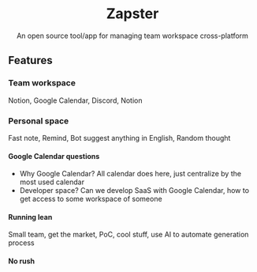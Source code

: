 <h1 align="center">Zapster</h1>
<p align="center">An open source tool/app for managing team workspace cross-platform</p>

## Features

### Team workspace

Notion, Google Calendar, Discord, Notion

### Personal space

Fast note, Remind, Bot suggest anything in English, Random thought

#### Google Calendar questions
- Why Google Calendar? All calendar does here, just centralize by the most used calendar
- Developer space? Can we develop SaaS with Google Calendar, how to get access to some workspace of someone

#### Running lean
Small team, get the market, PoC, cool stuff, use AI to automate generation process

#### No rush
